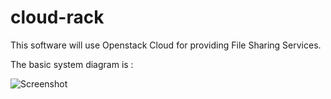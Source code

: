 cloud-rack
==========

This software will use Openstack Cloud for providing File Sharing Services.

The basic system diagram is :

![Screenshot](https://www.dropbox.com/s/kdr994j6t7xtjck/Block%20Diagram.png)
